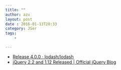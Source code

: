 ```yaml
---
title: ""
author: azu
layout: post
date : 2016-01-13T20:33
category: JSer
tags:
    - 

---
```


- [Release 4.0.0 · lodash/lodash](https://github.com/lodash/lodash/releases/tag/4.0.0)
- [jQuery 2.2 and 1.12 Released | Official jQuery Blog](http://blog.jquery.com/2016/01/08/jquery-2-2-and-1-12-released/)
